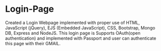 # Login-Page

Created a Login Webpage implemented with proper use of HTML, JavaScript (jQuery), EJS (Embedded JavaScript), CSS, Bootstrap, Mongo DB, Express and NodeJS.
This login page is Supports OAuth(open authentication) and implemented with Passport and user can authenticate this page  with their GMAIL.
